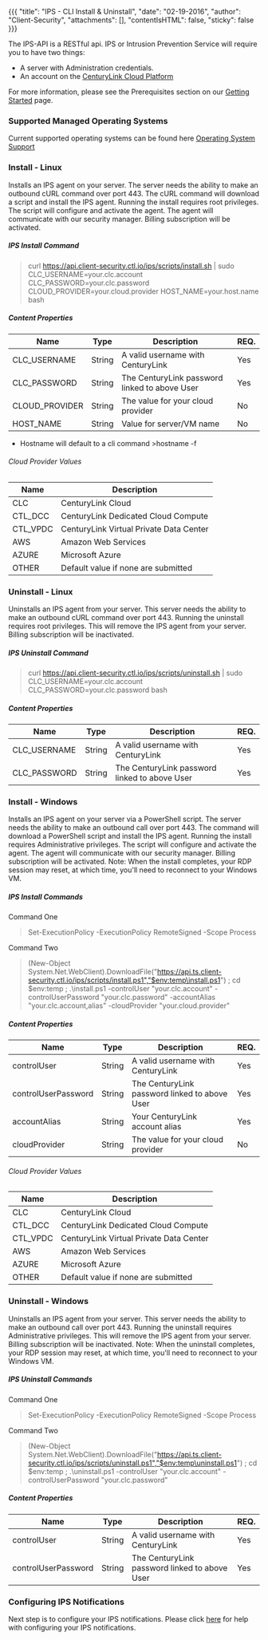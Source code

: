 {{{ "title": "IPS - CLI Install & Uninstall",
        "date": "02-19-2016",
        "author": "Client-Security",
        "attachments": [],
        "contentIsHTML": false,
        "sticky": false }}}

The IPS-API is a RESTful api.
IPS or Intrusion Prevention Service will require you to have two things:

* A server with Administration credentials.
* An account on the [CenturyLink Cloud Platform](https://www.ctl.io/)

For more information, please see the Prerequisites section on our [Getting Started](../Security/getting-started-with-ips.md) page.

### Supported Managed Operating Systems
Current supported operating systems can be found here [Operating System Support](../Security/supported-ips-oses.md)

### Install - Linux

Installs an IPS agent on your server. 
The server needs the ability to make an outbound cURL command over port 443.
The cURL command will download a script and install the IPS agent.
Running the install requires root privileges.
The script will configure and activate the agent. 
The agent will communicate with our security manager.
Billing subscription will be activated.

##### IPS Install Command

>curl https://api.client-security.ctl.io/ips/scripts/install.sh | sudo CLC_USERNAME=your.clc.account CLC_PASSWORD=your.clc.password CLOUD_PROVIDER=your.cloud.provider HOST_NAME=your.host.name bash

##### Content Properties

| **Name**      | **Type** | **Description**                                    | **REQ.**|
|---------------|----------|----------------------------------------------------|---------|
|CLC_USERNAME   |String    |A valid username with CenturyLink                   |Yes      |
|CLC_PASSWORD   |String    |The CenturyLink password linked to above User       |Yes      |
|CLOUD_PROVIDER |String    |The value for your cloud provider                   |No       |
|HOST_NAME      |String    |Value for server/VM name                            |No       |

* Hostname will default to a cli command >hostname -f 

###### Cloud Provider Values

| **Name**      | **Description**                            |
|---------------|--------------------------------------------|
|CLC            |CenturyLink Cloud                           |
|CTL_DCC        |CenturyLink Dedicated Cloud Compute         |
|CTL_VPDC       |CenturyLink Virtual Private Data Center     |
|AWS            |Amazon Web Services                         |
|AZURE          |Microsoft Azure                             |
|OTHER          |Default value if none are submitted         |

### Uninstall - Linux

Uninstalls an IPS agent from your server.
This server needs the ability to make an outbound cURL command over port 443.
Running the uninstall requires root privileges.
This will remove the IPS agent from your server.
Billing subscription will be inactivated.

##### IPS Uninstall Command

>curl https://api.client-security.ctl.io/ips/scripts/uninstall.sh | sudo CLC_USERNAME=your.clc.account CLC_PASSWORD=your.clc.password bash

##### Content Properties

| **Name**      | **Type** | **Description**                                    | **REQ.**|
|---------------|----------|----------------------------------------------------|---------|
|CLC_USERNAME   |String    |A valid username with CenturyLink                   |Yes      |
|CLC_PASSWORD   |String    |The CenturyLink password linked to above User       |Yes      |


### Install - Windows
Installs an IPS agent on your server via a PowerShell script.
The server needs the ability to make an outbound call over port 443.
The command will download a PowerShell script and install the IPS agent.
Running the install requires Administrative privileges.
The script will configure and activate the agent. 
The agent will communicate with our security manager.
Billing subscription will be activated.
Note: When the install completes, your RDP session may reset, at which time, you'll need to reconnect to your Windows VM.

##### IPS Install Commands

Command One

> Set-ExecutionPolicy -ExecutionPolicy RemoteSigned -Scope Process

Command Two

> (New-Object System.Net.WebClient).DownloadFile("https://api.ts.client-security.ctl.io/ips/scripts/install.ps1","$env:temp\install.ps1") ; cd $env:temp ; .\install.ps1 -controlUser "your.clc.account" -controlUserPassword "your.clc.password" -accountAlias "your.clc.account,alias" -cloudProvider "your.cloud.provider"

##### Content Properties

| **Name**      | **Type** | **Description**                                     | **REQ.**|
|---------------|----------|-----------------------------------------------------|---------|
|controlUser   |String    |A valid username with CenturyLink                     |Yes      |
|controlUserPassword   |String    |The CenturyLink password linked to above User |Yes      |
|accountAlias      |String    |Your CenturyLink account alias                    |Yes       |
|cloudProvider |String    |The value for your cloud provider                     |No       |


###### Cloud Provider Values

| **Name**      | **Description**                            |
|---------------|--------------------------------------------|
|CLC            |CenturyLink Cloud                           |
|CTL_DCC        |CenturyLink Dedicated Cloud Compute         |
|CTL_VPDC       |CenturyLink Virtual Private Data Center     |
|AWS            |Amazon Web Services                         |
|AZURE          |Microsoft Azure                             |
|OTHER          |Default value if none are submitted         |

### Uninstall - Windows

Uninstalls an IPS agent from your server.
This server needs the ability to make an outbound call over port 443.
Running the uninstall requires Administrative privileges.
This will remove the IPS agent from your server.
Billing subscription will be inactivated.
Note: When the uninstall completes, your RDP session may reset, at which time, you'll need to reconnect to your Windows VM.

##### IPS Uninstall Commands

Command One

> Set-ExecutionPolicy -ExecutionPolicy RemoteSigned -Scope Process

Command Two

> (New-Object System.Net.WebClient).DownloadFile("https://api.ts.client-security.ctl.io/ips/scripts/uninstall.ps1","$env:temp\uninstall.ps1") ; cd $env:temp ; .\uninstall.ps1 -controlUser "your.clc.account" -controlUserPassword "your.clc.password"

##### Content Properties

| **Name**      | **Type** | **Description**                                    | **REQ.**|
|---------------|----------|----------------------------------------------------|---------|
|controlUser   |String    |A valid username with CenturyLink                   |Yes      |
|controlUserPassword   |String    |The CenturyLink password linked to above User       |Yes      |

### Configuring IPS Notifications

Next step is to configure your IPS notifications. Please click [here](../Security/configuring-ips-notifications.md) for help with configuring your IPS notifications.